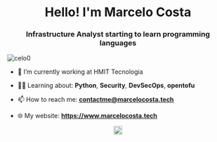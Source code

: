 <h1 align="center">Hello! I'm Marcelo Costa</h1>
<h3 align="center">Infrastructure Analyst starting to learn programming languages</h3>
<p align="left"> <img src="https://komarev.com/ghpvc/?username=celo0" alt="celo0" /> </p>

- 🔭 I’m currently working at HMIT Tecnologia

- 👨‍💻 Learning about: **Python**, **Security**, **DevSecOps**, **opentofu**

- 📫 How to reach me: **contactme@marcelocosta.tech**

- 🌐 My website: **https://www.marcelocosta.tech**

<!-- <p align="left">
<img src="https://raw.githubusercontent.com/devicons/devicon/master/icons/css3/css3-plain-wordmark.svg" alt="css3"  width="20" height="20"/>
<img src="https://raw.githubusercontent.com/devicons/devicon/master/icons/html5/html5-original-wordmark.svg" alt="html5"  width="20" height="20"/>
<img src="https://raw.githubusercontent.com/devicons/devicon/master/icons/javascript/javascript-original.svg" alt="javascript" width="20" height="20"/>
</p><p align="center">
-->
<p align="center">
<a href="https://linkedin.com/in/mbpcosta" target="blank"><img align="center" src="https://cdn.jsdelivr.net/npm/simple-icons@3.0.1/icons/linkedin.svg" alt="mbpcosta" height="20" width="20" /></a>
</p>

<!--
**mbpcosta/mbpcosta** is a ✨ _special_ ✨ repository because its `README.md` (this file) appears on your GitHub profile.

Here are some ideas to get you started:

- 🔭 I’m currently working on ...
- 🌱 I’m currently learning ...
- 👯 I’m looking to collaborate on ...
- 🤔 I’m looking for help with ...
- 💬 Ask me about ...
- 📫 How to reach me: ...
- 😄 Pronouns: ...
- ⚡ Fun fact: ...
-->
